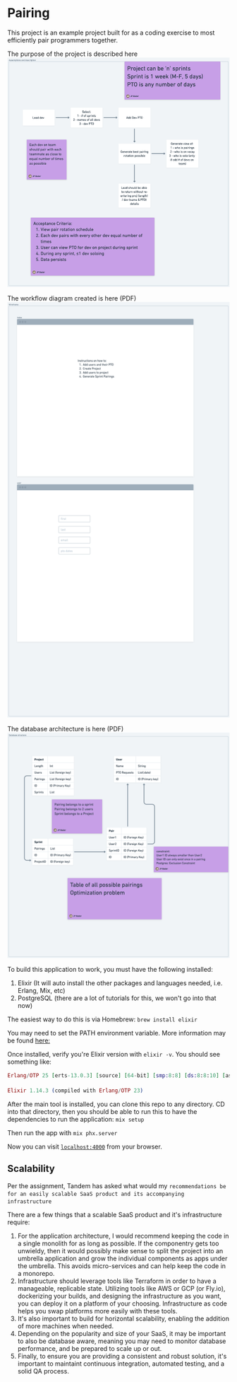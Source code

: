 # Pairing

This project is an example project built for as a coding exercise to most efficiently pair programmers together.

The purpose of the project is described here
![assumptions](./priv/static/images/assumptions.png)

The workflow diagram created is here (PDF)
![workflow](./priv/static/images/initial_wireframes.png)

The database architecture is here (PDF)
![database](./priv/static/images/database.png)

To build this application to work, you must have the following installed: 
1. Elixir (It will auto install the other packages and languages needed, i.e. Erlang, Mix, etc)
2. PostgreSQL (there are a lot of tutorials for this, we won't go into that now)

The easiest way to do this is via Homebrew:
`brew install elixir`

You may need to set the PATH environment variable. More information may be found [here:](https://elixir-lang.org/install.html)

Once installed, verify you're Elixir version with `elixir -v`. You should see something like:
```elixir
Erlang/OTP 25 [erts-13.0.3] [source] [64-bit] [smp:8:8] [ds:8:8:10] [async-threads:1] [jit]

Elixir 1.14.3 (compiled with Erlang/OTP 23)
```

After the main tool is installed, you can clone this repo to any directory. CD into that directory, then you should be able to run this to have the dependencies to run the application:
`mix setup` 

Then run the app with `mix phx.server`


Now you can visit [`localhost:4000`](http://localhost:4000) from your browser.

## Scalability

Per the assignment, Tandem has asked what would my `recommendations be for an easily scalable SaaS product and its accompanying infrastructure`

There are a few things that a scalable SaaS product and it's infrastructure require:
1. For the application architecture, I would recommend keeping the code in a single monolith for as long as possible. If the componentry gets too unwieldy, then it would possibly make sense to split the project into an umbrella application and grow the individual components as apps under the umbrella. This avoids micro-services and can help keep the code in a monorepo.
2. Infrastructure should leverage tools like Terraform in order to have a manageable, replicable state. Utilizing tools like AWS or GCP (or Fly.io), dockerizing your builds, and designing the infrastructure as you want, you can deploy it on a platform of your choosing. Infrastructure as code helps you swap platforms more easily with these tools.
3. It's also important to build for horizontal scalability, enabling the addition of more machines when needed. 
4. Depending on the popularity and size of your SaaS, it may be important to also be database aware, meaning you may need to monitor database performance, and be prepared to scale up or out. 
5. Finally, to ensure you are providing a consistent and robust solution, it's important to maintaint continuous integration, automated testing, and a solid QA process.